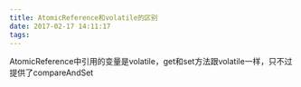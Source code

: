 ```yaml
---
title: AtomicReference和volatile的区别
date: 2017-02-17 14:11:17
tags:
---
```

AtomicReference中引用的变量是volatile，get和set方法跟volatile一样，只不过提供了compareAndSet
